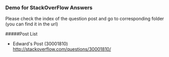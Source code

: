 ### Demo for StackOverFlow Answers

Please check the index of the question post and go to corresponding folder (you can find it in the url)

#####Post List

- Edward's Post (30001810)
http://stackoverflow.com/questions/30001810/

